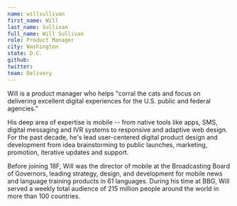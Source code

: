 ```yaml
---
name: willsullivan
first_name: Will
last_name: Sullivan
full_name: Will Sullivan
role: Product Manager
city: Washington
state: D.C.
github:
twitter:
team: Delivery
---
```


Will is a product manager who helps "corral the cats and focus on delivering excellent digital experiences for the U.S. public and federal agencies."

His deep area of expertise is mobile -- from native tools like apps, SMS, digital messaging and IVR systems to responsive and adaptive web design. For the past decade, he's lead user-centered digital product design and development from idea brainstorming to public launches, marketing, promotion, iterative updates and support.

Before joining 18F, Will was the director of mobile at the Broadcasting Board of Governors, leading strategy, design, and development for mobile news and language training products in 61 languages. During his time at BBG, Will served a weekly total audience of 215 million people around the world in more than 100 countries. 

